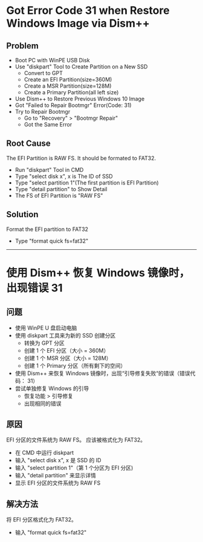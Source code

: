 # Got Error Code 31 when Restore Windows Image via Dism++

## Problem
* Boot PC with WinPE USB Disk
* Use "diskpart" Tool to Create Partition on a New SSD
  * Convert to GPT
  * Create an EFI Partition(size=360M)
  * Create a MSR Partition(size=128M)
  * Create a Primary Partition(all left size)
* Use Dism++ to Restore Previous Windows 10 Image
* Got "Failed to Repair Bootmgr" Error(Code: 31)
* Try to Repair Bootmgr
  * Go to "Recovery" > "Bootmgr Repair"
  * Got the Same Error

## Root Cause
The EFI Partition is RAW FS.
It should be formated to FAT32.

* Run "diskpart" Tool in CMD
* Type "select disk x", x is The ID of SSD
* Type "select partition 1"(The first partition is EFI Partition)
* Type "detail partition" to Show Detail
* The FS of EFI Partition is "RAW FS"

## Solution
Format the EFI partition to FAT32

* Type "format quick fs=fat32"

--------------

# 使用 Dism++ 恢复 Windows 镜像时，出现错误 31

## 问题
* 使用 WinPE U 盘启动电脑
* 使用 diskpart 工具来为新的 SSD 创建分区
  * 转换为 GPT 分区
  * 创建 1 个 EFI 分区（大小 = 360M）
  * 创建 1 个 MSR 分区（大小 = 128M）
  * 创建 1 个 Primary 分区（所有剩下的空间）
* 使用 Dism++ 来恢复 Windows 镜像时，出现“引导修复失败“的错误（错误代码： 31）
* 尝试单独修复 Windows 的引导
  * 恢复功能 > 引导修复
  * 出现相同的错误

## 原因
EFI 分区的文件系统为 RAW FS。
应该被格式化为 FAT32。

* 在 CMD 中运行 diskpart
* 输入 "select disk x", x 是 SSD 的 ID
* 输入 "select partition 1"（第 1 个分区为 EFI 分区)
* 输入 "detail partition" 来显示详情
* 显示 EFI 分区的文件系统为 RAW FS

## 解决方法
将 EFI 分区格式化为 FAT32。

* 输入 "format quick fs=fat32"
